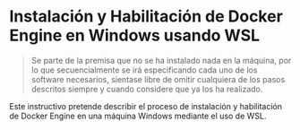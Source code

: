 # Instalación y Habilitación de Docker Engine en Windows usando WSL

> Se parte de la premisa que no se ha instalado nada en la máquina, por lo que secuencialmente se irá especificando cada uno de los software necesarios, sientase libre de omitir cualquiera de los pasos descritos siempre y cuando considere que ya los ha realizado.

Este instructivo pretende describir el proceso de instalación y habilitación de Docker Engine en una máquina Windows mediante el uso de WSL.
